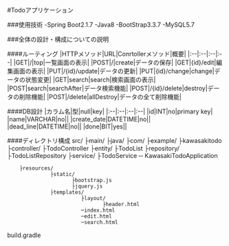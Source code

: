 #Todoアプリケーション

###使用技術
-Spring Boot2.1.7
-Java8
-BootStrap3.3.7
-MySQL5.7

###全体の設計・構成についての説明

####ルーティング
|HTTPメソッド|URL|Conrtollerメソッド|概要|
|:--|:--|:--|:--|
|GET|/|top|一覧画面の表示|
|POST|/|create|データの保存|
|GET|{id}/edit|編集画面の表示|
|PUT|/{id}/update|データの更新|
|PUT|{id}/change|change|データの状態変更|
|GET|search|search|検索画面の表示|
|POST|search|searchAfter|データ検索機能|
|POST|/{id}/delete|destroy|データの削除機能|
|POST|/delete|allDestroy|データの全て削除機能|

####DB設計
|カラム名|型|null|key|
|:--|:--|:--|:--|
|id|INT|no|primary key|
|name|VARCHAR|no||
|create_date|DATETIME|no||
|dead_line|DATETIME|no||
|done|BIT|yes||

####ディレクトリ構成
src/
   ├main/
        ├java/
		     ├com/
			     ├example/
				         ├kawasakitodo
						             ├controller/
									            ├TodoController
									 ├entity/
									        ├TodoList
									 ├repository/
									            ├TodoListRepository
									 ├service/
									         ├TodoService
								     ─ KawasakiTodoApplication
									 
        ├resources/
		          ├static/
				         ├bootstrap.js
						 ├jquery.js
				  ├templates/
				            ├layout/
							       ├header.html
						    ─index.html
							─edit.html
							─search.html
build.gradle